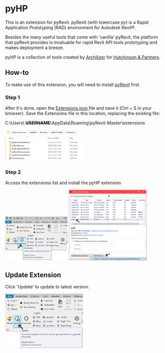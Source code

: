 # pyHP

This is an extension for pyRevit. pyRevit (with lowercase *py*) is a Rapid Application Prototyping (RAD) environment for Autodesk Revit®.

Besides the many useful tools that come with 'vanilla' pyRevit, the platform that pyRevit provides is invaluable for rapid Revit API tools prototyping and makes deployment a breeze. 

pyHP is a collection of tools created by [Archilizer](https://www.archilizer.com/) for [Hutchinson & Partners](https://hutchinsonandpartners.com/).

## How-to

To make use of this extension, you will need to install [pyRevit](https://github.com/eirannejad/pyRevit/releases) first. 

### Step 1



After it's done, open the <a href="https://raw.githubusercontent.com/dnenov/pyHP/master/extensions/extensions.json" target="_blank" rel="noopener noreferrer"/> Extensions.json </a> file and save it (Ctrl + S in your browser). Save the Extensions file in this location, replacing the existing file:


C:\Users\ ~~**USERNAME**~~\AppData\Roaming\pyRevit-Master\extensions

<img src="/images/How-to-0.png" alt="How-to-step-0" height="50%" width="50%">


### Step 2
Access the extensions list and install the pyHP extension

<img src="/images/How-to-1.png" alt="How-to-step-1" height="40%" width="40%">

<img src="/images/How-to-2.png" alt="How-to-step-2" height="50%" width="50%">

## Update Extension
Click 'Update' to update to latest version. 

<img src="/images/How-to-3.png" alt="How-to-step-3" height="50%" width="50%">
